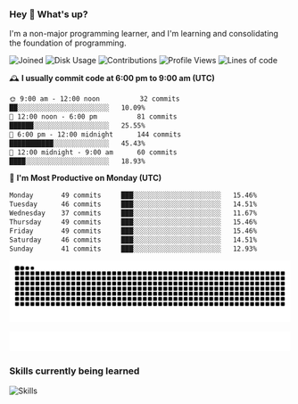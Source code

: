 ### Hey :wave: What's up?

I'm a non-major programming learner, and I'm learning and consolidating the foundation of programming.

<!--START_SECTION:waka-->
![Joined](http://img.shields.io/badge/Joined-8%20years%20ago-6D67E4?style=flat&labelColor=453C67)
![Disk Usage](http://img.shields.io/badge/Github%27s%20Storage-604.3%20MB-FD841F?style=flat&labelColor=E14D2A)
![Contributions](http://img.shields.io/badge/Contributions%20in%202024-148-7DCE13?style=flat&labelColor=2B7A0B)
![Profile Views](http://img.shields.io/badge/Profile%20Views-47-3AB4F2?style=flat&labelColor=0078AA)
![Lines of code](https://img.shields.io/badge/Lines%20of%20code-2%20Million%20Lines%20of%20code-FF8B8B?style=flat&labelColor=EB4747)

🕰️ **I usually commit code at 6:00 pm to 9:00 am (UTC)** 

```text
🌞 9:00 am - 12:00 noon          32 commits     ██░░░░░░░░░░░░░░░░░░░░░░░   10.09% 
🌆 12:00 noon - 6:00 pm          81 commits     ██████░░░░░░░░░░░░░░░░░░░   25.55% 
🌃 6:00 pm - 12:00 midnight      144 commits    ███████████░░░░░░░░░░░░░░   45.43% 
🌙 12:00 midnight - 9:00 am      60 commits     ████░░░░░░░░░░░░░░░░░░░░░   18.93%
```
📅 **I'm Most Productive on Monday (UTC)** 

```text
Monday       49 commits     ███░░░░░░░░░░░░░░░░░░░░░░   15.46% 
Tuesday      46 commits     ███░░░░░░░░░░░░░░░░░░░░░░   14.51% 
Wednesday    37 commits     ███░░░░░░░░░░░░░░░░░░░░░░   11.67% 
Thursday     49 commits     ███░░░░░░░░░░░░░░░░░░░░░░   15.46% 
Friday       49 commits     ███░░░░░░░░░░░░░░░░░░░░░░   15.46% 
Saturday     46 commits     ███░░░░░░░░░░░░░░░░░░░░░░   14.51% 
Sunday       41 commits     ███░░░░░░░░░░░░░░░░░░░░░░   12.93%
```

<!--END_SECTION:waka-->

![Snake animation](https://raw.githubusercontent.com/dirname/dirname/output/snake.svg)

![metrics](github-metrics.svg)

### Skills currently being learned

![Skills](https://skillicons.dev/icons?i=linux,rust,go,solidity,typescript,bash,git,postgres,mysql,redis,mongo,docker,kubernetes,grafana,prometheus)
